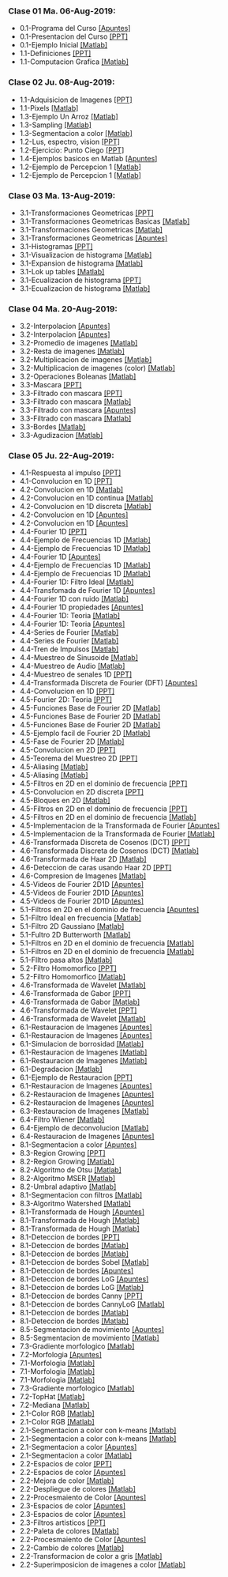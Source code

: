 
### Clase 01 Ma. 06-Aug-2019:
* 0.1-Programa del Curso [[Apuntes]](https://github.com/domingomery/imagenes/blob/master/clases/program/IMG00_ProgramaCurso.pdf)
* 0.1-Presentacion del Curso [[PPT]](https://github.com/domingomery/imagenes/blob/master/clases/program/IMG00_Presentacion.pptx)
* 0.1-Ejemplo Inicial [[Matlab]](https://github.com/domingomery/imagenes/blob/master/clases/matlab/IMG00_RiceClassification.m)
* 1.1-Definiciones [[PPT]](https://github.com/domingomery/imagenes/blob/master/clases/presentations/IMG01_Definiciones.pptx)
* 1.1-Computacion Grafica [[Matlab]](https://github.com/domingomery/imagenes/blob/master/clases/matlab/IMG01_ComputerGraphics.m)

### Clase 02 Ju. 08-Aug-2019:
* 1.1-Adquisicion de Imagenes [[PPT]](https://github.com/domingomery/imagenes/blob/master/clases/presentations/IMG01_Adquisicion.pptx)
* 1.1-Pixels [[Matlab]](https://github.com/domingomery/imagenes/blob/master/clases/matlab/IMG01_Pixels.m)
* 1.3-Ejemplo Un Arroz [[Matlab]](https://github.com/domingomery/imagenes/blob/master/clases/matlab/IMG01_OneRice.m)
* 1.3-Sampling [[Matlab]](https://github.com/domingomery/imagenes/blob/master/clases/matlab/IMG01_ImageSampling.m)
* 1.3-Segmentacion a color [[Matlab]](https://github.com/domingomery/imagenes/blob/master/clases/matlab/IMG01_ColorSegmentation.m)
* 1.2-Lus, espectro, vision [[PPT]](https://github.com/domingomery/imagenes/blob/master/clases/presentations/IMG01_Luz-Ondas-Ojo.pptx)
* 1.2-Ejercicio: Punto Ciego [[PPT]](https://github.com/domingomery/imagenes/blob/master/clases/presentations/IMG01_EjercicioPuntoCiego.pptx)
* 1.4-Ejemplos basicos en Matlab [[Apuntes]](https://github.com/domingomery/imagenes/blob/master/clases/matlab/IMG01_EjemploBasicoMatlab.pdf)
* 1.2-Ejemplo de Percepcion 1 [[Matlab]](https://github.com/domingomery/imagenes/blob/master/clases/matlab/IMG01_Perception1.m)
* 1.2-Ejemplo de Percepcion 1 [[Matlab]](https://github.com/domingomery/imagenes/blob/master/clases/matlab/IMG01_Perception2.m)

### Clase 03 Ma. 13-Aug-2019:
* 3.1-Transformaciones Geometricas [[PPT]](https://github.com/domingomery/imagenes/blob/master/clases/presentations/IMG03_GeoTransformaciones.pptx)
* 3.1-Transformaciones Geometricas Basicas [[Matlab]](https://github.com/domingomery/imagenes/blob/master/clases/matlab/IMG03_GeoBasics.m)
* 3.1-Transformaciones Geometricas [[Matlab]](https://github.com/domingomery/imagenes/blob/master/clases/matlab/IMG03_GeoTransformation.m)
* 3.1-Transformaciones Geometricas [[Apuntes]](https://github.com/domingomery/imagenes/blob/master/clases/presentations/IMG03_GeoTransformations.pdf)
* 3.1-Histogramas [[PPT]](https://github.com/domingomery/imagenes/blob/master/clases/presentations/IMG03_Histogramas.pptx)
* 3.1-Visualizacion de histograma [[Matlab]](https://github.com/domingomery/imagenes/blob/master/clases/matlab/IMG03_HistogramVisualization.m)
* 3.1-Expansion de histograma [[Matlab]](https://github.com/domingomery/imagenes/blob/master/clases/matlab/IMG03_HistogramExpand.m)
* 3.1-Lok up tables [[Matlab]](https://github.com/domingomery/imagenes/blob/master/clases/matlab/IMG03_LUT.m)
* 3.1-Ecualizacion de histograma [[PPT]](https://github.com/domingomery/imagenes/blob/master/clases/presentations/IMG03_HistogramaEcualizacion.pptx)
* 3.1-Ecualizacion de histograma [[Matlab]](https://github.com/domingomery/imagenes/blob/master/clases/matlab/IMG03_Equalization.m)

### Clase 04 Ma. 20-Aug-2019:
* 3.2-Interpolacion [[Apuntes]](https://github.com/domingomery/imagenes/blob/master/clases/presentations/IMG03_EjercicioInterpolacion.pdf)
* 3.2-Interpolacion [[Apuntes]](https://github.com/domingomery/imagenes/blob/master/clases/presentations/IMG03_Interpolation.pdf)
* 3.2-Promedio de imagenes [[Matlab]](https://github.com/domingomery/imagenes/blob/master/clases/matlab/IMG03_AritmeticAverage.m)
* 3.2-Resta de imagenes [[Matlab]](https://github.com/domingomery/imagenes/blob/master/clases/matlab/IMG03_AritmeticSubtraction.m)
* 3.2-Multiplicacion de imagenes [[Matlab]](https://github.com/domingomery/imagenes/blob/master/clases/matlab/IMG03_AritmeticMult.m)
* 3.2-Multiplicacion de imagenes (color) [[Matlab]](https://github.com/domingomery/imagenes/blob/master/clases/matlab/IMG03_AritmeticColorMult.m)
* 3.2-Operaciones Boleanas [[Matlab]](https://github.com/domingomery/imagenes/blob/master/clases/matlab/IMG03_AritmeticLogicOp.m)
* 3.3-Mascara [[PPT]](https://github.com/domingomery/imagenes/blob/master/clases/presentations/IMG03_AverageMask.pptx)
* 3.3-Filtrado con mascara [[PPT]](https://github.com/domingomery/imagenes/blob/master/clases/presentations/IMG03_ImageFiltering.pptx)
* 3.3-Filtrado con mascara [[Matlab]](https://github.com/domingomery/imagenes/blob/master/clases/matlab/IMG03_MaskScan.m)
* 3.3-Filtrado con mascara [[Apuntes]](https://github.com/domingomery/imagenes/blob/master/clases/presentations/IMG03_Mascaras.pdf)
* 3.3-Filtrado con mascara [[Matlab]](https://github.com/domingomery/imagenes/blob/master/clases/matlab/IMG03_Mask.m)
* 3.3-Bordes [[Matlab]](https://github.com/domingomery/imagenes/blob/master/clases/matlab/IMG03_Borders.m)
* 3.3-Agudizacion [[Matlab]](https://github.com/domingomery/imagenes/blob/master/clases/matlab/IMG03_SharpenMoon.m)

### Clase 05 Ju. 22-Aug-2019:
* 4.1-Respuesta al impulso [[PPT]](https://github.com/domingomery/imagenes/blob/master/clases/presentations/IMG04_FuncionImpulso.pptx)
* 4.1-Convolucion en 1D [[PPT]](https://github.com/domingomery/imagenes/blob/master/clases/presentations/IMG04_Convolucion1D.pptx)
* 4.2-Convolucion en 1D [[Matlab]](https://github.com/domingomery/imagenes/blob/master/clases/matlab/IMG04_Convolucion1D.m)
* 4.2-Convolucion en 1D continua [[Matlab]](https://github.com/domingomery/imagenes/blob/master/clases/matlab/IMG04_Convolucion1DContinua.m)
* 4.2-Convolucion en 1D discreta [[Matlab]](https://github.com/domingomery/imagenes/blob/master/clases/matlab/IMG04_Convolucion1DDiscreta.m)
* 4.2-Convolucion en 1D [[Apuntes]](https://github.com/domingomery/imagenes/blob/master/clases/presentations/IMG04_Convolucion1D.pdf)
* 4.2-Convolucion en 1D [[Apuntes]](https://github.com/domingomery/imagenes/blob/master/clases/presentations/IMG04_SolucionGuiaConv1D.pdf)
* 4.4-Fourier 1D [[PPT]](https://github.com/domingomery/imagenes/blob/master/clases/presentations/IMG04_Fourier1D.pptx)
* 4.4-Ejemplo de Frecuencias 1D [[Matlab]](https://github.com/domingomery/imagenes/blob/master/clases/matlab/IMG04_Audio.m)
* 4.4-Ejemplo de Frecuencias 1D [[Matlab]](https://github.com/domingomery/imagenes/blob/master/clases/matlab/IMG04_AudioGong.m)
* 4.4-Fourier 1D [[Apuntes]](https://github.com/domingomery/imagenes/blob/master/clases/presentations/IMG04_TransformadaFourier1D.pdf)
* 4.4-Ejemplo de Frecuencias 1D [[Matlab]](https://github.com/domingomery/imagenes/blob/master/clases/matlab/IMG04_Audiotest.m)
* 4.4-Ejemplo de Frecuencias 1D [[Matlab]](https://github.com/domingomery/imagenes/blob/master/clases/matlab/IMG04_AudioPhone.m)
* 4.4-Fourier 1D: Filtro Ideal [[Matlab]](https://github.com/domingomery/imagenes/blob/master/clases/matlab/IMG04_FiltroIdeal1D.m)
* 4.4-Transfomada de Fourier 1D [[Apuntes]](https://github.com/domingomery/imagenes/blob/master/clases/presentations/IMG04_Fourier1D.pdf)
* 4.4-Fourier 1D con ruido [[Matlab]](https://github.com/domingomery/imagenes/blob/master/clases/matlab/IMG04_Fourier1D_Noise.m)
* 4.4-Fourier 1D propiedades [[Apuntes]](https://github.com/domingomery/imagenes/blob/master/clases/presentations/IMG04_Fourier1D_Propiedades.pdf)
* 4.4-Fourier 1D: Teoria [[Matlab]](https://github.com/domingomery/imagenes/blob/master/clases/matlab/IMG04_Fourier_Ideal.m)
* 4.4-Fourier 1D: Teoria [[Apuntes]](https://github.com/domingomery/imagenes/blob/master/clases/presentations/IMG04_Fourier1D_Teoria.pdf)
* 4.4-Series de Fourier [[Matlab]](https://github.com/domingomery/imagenes/blob/master/clases/matlab/IMG04_SerieFourierCn.m)
* 4.4-Series de Fourier [[Matlab]](https://github.com/domingomery/imagenes/blob/master/clases/matlab/IMG04_SerieFourier.m)
* 4.4-Tren de Impulsos [[Matlab]](https://github.com/domingomery/imagenes/blob/master/clases/matlab/IMG04_TrenImpulsos.m)
* 4.4-Muestreo de Sinusoide [[Matlab]](https://github.com/domingomery/imagenes/blob/master/clases/matlab/IMG04_MuestreoSinusoide.m)
* 4.4-Muestreo de Audio [[Matlab]](https://github.com/domingomery/imagenes/blob/master/clases/matlab/IMG04_MuestreoAudio.m)
* 4.4-Muestreo de senales 1D [[PPT]](https://github.com/domingomery/imagenes/blob/master/clases/presentations/IMG04_Muestreo1D_DFT.pptx)
* 4.4-Transformada Discreta de Fourier (DFT) [[Apuntes]](https://github.com/domingomery/imagenes/blob/master/clases/presentations/IMG04_Fourier1D_DFT.pdf)
* 4.4-Convolucion en 1D [[PPT]](https://github.com/domingomery/imagenes/blob/master/clases/presentations/IMG04_Fourier1D_ConvolucionDiscreta.pptx)
* 4.5-Fourier 2D: Teoria [[PPT]](https://github.com/domingomery/imagenes/blob/master/clases/presentations/IMG04_Fourier2D_Teoria.pptx)
* 4.5-Funciones Base de Fourier 2D [[Matlab]](https://github.com/domingomery/imagenes/blob/master/clases/matlab/IMG04_FourierBasis.m)
* 4.5-Funciones Base de Fourier 2D [[Matlab]](https://github.com/domingomery/imagenes/blob/master/clases/matlab/IMG04_Fourier2DVisualization.m)
* 4.5-Funciones Base de Fourier 2D [[Matlab]](https://github.com/domingomery/imagenes/blob/master/clases/matlab/IMG04_Fourier2DFunciones.m)
* 4.5-Ejemplo facil de Fourier 2D [[Matlab]](https://github.com/domingomery/imagenes/blob/master/clases/matlab/IMG04_Fourier2D_EasyExample.m)
* 4.5-Fase de Fourier 2D [[Matlab]](https://github.com/domingomery/imagenes/blob/master/clases/matlab/IMG04_Fourier2DFase.m)
* 4.5-Convolucion en 2D [[PPT]](https://github.com/domingomery/imagenes/blob/master/clases/presentations/IMG04_Fourier2D_Convolucion.pptx)
* 4.5-Teorema del Muestreo 2D [[PPT]](https://github.com/domingomery/imagenes/blob/master/clases/presentations/IMG04_Teorema_Muestreo_2D.pptx)
* 4.5-Aliasing [[Matlab]](https://github.com/domingomery/imagenes/blob/master/clases/matlab/IMG04_Aliasing2D.m)
* 4.5-Aliasing [[Matlab]](https://github.com/domingomery/imagenes/blob/master/clases/matlab/IMG04_AliasingBarbara.m)
* 4.5-Filtros en 2D en el dominio de frecuencia [[PPT]](https://github.com/domingomery/imagenes/blob/master/clases/presentations/IMG04_Fourier2D_Filtros.pptx)
* 4.5-Convolucion en 2D discreta [[PPT]](https://github.com/domingomery/imagenes/blob/master/clases/presentations/IMG04_Fourier2D_ConvolucionDiscreta.pptx)
* 4.5-Bloques en 2D [[Matlab]](https://github.com/domingomery/imagenes/blob/master/clases/matlab/IMG04_Fourier2DBloques.m)
* 4.5-Filtros en 2D en el dominio de frecuencia [[PPT]](https://github.com/domingomery/imagenes/blob/master/clases/presentations/IMG04_Fourier2D_Filtros.pptx)
* 4.5-Filtros en 2D en el dominio de frecuencia [[Matlab]](https://github.com/domingomery/imagenes/blob/master/clases/matlab/IMG04_FiltrosFreq2D.m)
* 4.5-Implementacion de la Transformada de Fourier [[Apuntes]](https://github.com/domingomery/imagenes/blob/master/clases/presentations/IMG04_ImplementacionTransformadas.pdf)
* 4.5-Implementacion de la Transformada de Fourier [[Matlab]](https://github.com/domingomery/imagenes/blob/master/clases/matlab/IMG04_ImplementacionTransformada.m)
* 4.6-Transformada Discreta de Cosenos (DCT) [[PPT]](https://github.com/domingomery/imagenes/blob/master/clases/presentations/IMG04_TransformadaDCT.pptx)
* 4.6-Transformada Discreta de Cosenos (DCT) [[Matlab]](https://github.com/domingomery/imagenes/blob/master/clases/matlab/IMG04_DCT2DVisualization.m)
* 4.6-Transformada de Haar 2D [[Matlab]](https://github.com/domingomery/imagenes/blob/master/clases/matlab/IMG04_HaarBasis.m)
* 4.6-Deteccion de caras usando Haar 2D [[PPT]](https://github.com/domingomery/imagenes/blob/master/clases/presentations/IMG04_TransformadaHaar_ViolaJones.pptx)
* 4.6-Compresion de Imagenes [[Matlab]](https://github.com/domingomery/imagenes/blob/master/clases/matlab/IMG04_Compression.m)
* 4.5-Videos de Fourier 2D1D [[Apuntes]](https://github.com/domingomery/imagenes/blob/master/clases/presentations/IMG04_Fourier2D_Video0.pdf)
* 4.5-Videos de Fourier 2D1D [[Apuntes]](https://github.com/domingomery/imagenes/blob/master/clases/presentations/IMG04_Fourier2D_Video1.pdf)
* 4.5-Videos de Fourier 2D1D [[Apuntes]](https://github.com/domingomery/imagenes/blob/master/clases/presentations/IMG04_Fourier2D_Video2.pdf)
* 5.1-Filtros en 2D en el dominio de frecuencia [[Apuntes]](https://github.com/domingomery/imagenes/blob/master/clases/presentations/IMG05_FiltrosFrecuencia.pdf)
* 5.1-Filtro Ideal en frecuencia [[Matlab]](https://github.com/domingomery/imagenes/blob/master/clases/matlab/IMG05_IdealMask.m)
* 5.1-Filtro 2D Gaussiano [[Matlab]](https://github.com/domingomery/imagenes/blob/master/clases/matlab/IMG05_GaussianMask.m)
* 5.1-Fultro 2D Butterworth [[Matlab]](https://github.com/domingomery/imagenes/blob/master/clases/matlab/IMG05_ButterworthMask.m)
* 5.1-Filtros en 2D en el dominio de frecuencia [[Matlab]](https://github.com/domingomery/imagenes/blob/master/clases/matlab/IMG05_FiltroFrecuencia.m)
* 5.1-Filtros en 2D en el dominio de frecuencia [[Matlab]](https://github.com/domingomery/imagenes/blob/master/clases/matlab/IMG05_FilterExample.m)
* 5.1-FIltro pasa altos [[Matlab]](https://github.com/domingomery/imagenes/blob/master/clases/matlab/IMG05_HiPassFilterExample.m)
* 5.2-Filtro Homomorfico [[PPT]](https://github.com/domingomery/imagenes/blob/master/clases/presentations/IMG05_FiltroHomomorfico.pptx)
* 5.2-Filtro Homomorfico [[Matlab]](https://github.com/domingomery/imagenes/blob/master/clases/matlab/IMG05_FiltroHomomorfico.m)
* 4.6-Transformada de Wavelet [[Matlab]](https://github.com/domingomery/imagenes/blob/master/clases/matlab/IMG04_DemoWavelet.m)
* 4.6-Transformada de Gabor [[PPT]](https://github.com/domingomery/imagenes/blob/master/clases/matlab/IMG04_FiltrosGabor.pptx)
* 4.6-Transformada de Gabor [[Matlab]](https://github.com/domingomery/imagenes/blob/master/clases/matlab/IMG04_GaborBasis.m)
* 4.6-Transformada de Wavelet [[PPT]](https://github.com/domingomery/imagenes/blob/master/clases/presentations/IMG04_Wavelets.pptx)
* 4.6-Transformada de Wavelet [[Matlab]](https://github.com/domingomery/imagenes/blob/master/clases/matlab/IMG04_WaveletExample.m)
* 6.1-Restauracion de Imagenes [[Apuntes]](https://github.com/domingomery/imagenes/blob/master/clases/presentations/IMG06_ImageRestoration.pdf)
* 6.1-Restauracion de Imagenes [[Apuntes]](https://github.com/domingomery/imagenes/blob/master/clases/presentations/IMG06_ImageRestorarion_Paper.pdf)
* 6.1-Simulacion de borrosidad [[Matlab]](https://github.com/domingomery/imagenes/blob/master/clases/matlab/IMG06_blur.m)
* 6.1-Restauracion de Imagenes [[Matlab]](https://github.com/domingomery/imagenes/blob/master/clases/matlab/IMG06_minio.m)
* 6.1-Restauracion de Imagenes [[Matlab]](https://github.com/domingomery/imagenes/blob/master/clases/matlab/IMG06_EjemploMinio.m)
* 6.1-Degradacion [[Matlab]](https://github.com/domingomery/imagenes/blob/master/clases/matlab/IMG06_Degradation_2pixels.m)
* 6.1-Ejemplo de Restauracion [[PPT]](https://github.com/domingomery/imagenes/blob/master/clases/presentations/IMG06_Examples.pptx)
* 6.1-Restauracion de Imagenes [[Apuntes]](https://github.com/domingomery/imagenes/blob/master/clases/presentations/IMG06_RestauracionHorizontalUniforme.pdf)
* 6.2-Restauracion de Imagenes [[Apuntes]](https://github.com/domingomery/imagenes/blob/master/clases/presentations/IMG06_ImageRestoration.pdf)
* 6.2-Restauracion de Imagenes [[Apuntes]](https://github.com/domingomery/imagenes/blob/master/clases/presentations/IMG06_CLEI_Paper.pdf)
* 6.3-Restauracion de Imagenes [[Matlab]](https://github.com/domingomery/imagenes/blob/master/clases/matlab/IMG06_Estimation_n.m)
* 6.4-Filtro Wiener [[Matlab]](https://github.com/domingomery/imagenes/blob/master/clases/matlab/IMG06_WienerFilter.m)
* 6.4-Ejemplo de deconvolucion [[Matlab]](https://github.com/domingomery/imagenes/blob/master/clases/matlab/IMG06_EjemploDeconvolution.m)
* 6.4-Restauracion de Imagenes [[Apuntes]](https://github.com/domingomery/imagenes/blob/master/clases/presentations/IMG06_Restauracion_2parte.pdf)
* 8.1-Segmentacion a color [[Apuntes]](https://github.com/domingomery/imagenes/blob/master/clases/presentations/IMG08_Segmentacion.pdf)
* 8.3-Region Growing [[PPT]](https://github.com/domingomery/imagenes/blob/master/clases/presentations/IMG08_RegionGrowing.pptx)
* 8.2-Region Growing [[Matlab]](https://github.com/domingomery/imagenes/blob/master/clases/matlab/IMG08_SegmentationRegGrow.m)
* 8.2-Algoritmo de Otsu [[Matlab]](https://github.com/domingomery/imagenes/blob/master/clases/matlab/IMG08_SegmentationOtsu.m)
* 8.2-Algoritmo MSER [[Matlab]](https://github.com/domingomery/imagenes/blob/master/clases/matlab/IMG08_SegmentationMSER.m)
* 8.2-Umbral adaptivo [[Matlab]](https://github.com/domingomery/imagenes/blob/master/clases/matlab/IMG08_SegUmbralAdaptivo.m)
* 8.1-Segmentacion con filtros [[Matlab]](https://github.com/domingomery/imagenes/blob/master/clases/matlab/IMG08_SegFiltering.m)
* 8.3-Algoritmo Watershed [[Matlab]](https://github.com/domingomery/imagenes/blob/master/clases/matlab/IMG08_SegWatershed.m)
* 8.1-Transformada de Hough [[Apuntes]](https://github.com/domingomery/imagenes/blob/master/clases/presentations/IMG08_HoughTransform.pdf)
* 8.1-Transformada de Hough [[Matlab]](https://github.com/domingomery/imagenes/blob/master/clases/matlab/IMG08_Hough.m)
* 8.1-Transformada de Hough [[Matlab]](https://github.com/domingomery/imagenes/blob/master/clases/matlab/IMG08_Hough_Toy.m)
* 8.1-Deteccion de bordes [[PPT]](https://github.com/domingomery/imagenes/blob/master/clases/presentations/IMG08_EdgeDetection.pptx)
* 8.1-Deteccion de bordes [[Matlab]](https://github.com/domingomery/imagenes/blob/master/clases/matlab/IMG08_EdgeVisualization.m)
* 8.1-Deteccion de bordes [[Matlab]](https://github.com/domingomery/imagenes/blob/master/clases/matlab/IMG08_EdgeSimple.m)
* 8.1-Deteccion de bordes Sobel [[Matlab]](https://github.com/domingomery/imagenes/blob/master/clases/matlab/IMG08_EdgeSobel.m)
* 8.1-Deteccion de bordes [[Apuntes]](https://github.com/domingomery/imagenes/blob/master/clases/presentations/IMG08_EdgeDetection.pdf)
* 8.1-Deteccion de bordes LoG [[Apuntes]](https://github.com/domingomery/imagenes/blob/master/clases/presentations/IMG08_LoG_Filtering.pdf)
* 8.1-Deteccion de bordes LoG [[Matlab]](https://github.com/domingomery/imagenes/blob/master/clases/matlab/IMG08_EdgeLoG.m)
* 8.1-Deteccion de bordes Canny [[PPT]](https://github.com/domingomery/imagenes/blob/master/clases/presentations/IMG08_EdgeDetection_Canny.pptx)
* 8.1-Deteccion de bordes CannyLoG [[Matlab]](https://github.com/domingomery/imagenes/blob/master/clases/matlab/IMG08_EdgesLoGvsCanny.m)
* 8.1-Deteccion de bordes [[Matlab]](https://github.com/domingomery/imagenes/blob/master/clases/matlab/IMG08_EdgeDetectionAll.m)
* 8.1-Deteccion de bordes [[Matlab]](https://github.com/domingomery/imagenes/blob/master/clases/matlab/IMG08_EdgeSynthetic.m)
* 8.5-Segmentacion de movimiento [[Apuntes]](https://github.com/domingomery/imagenes/blob/master/clases/presentations/IMG08_SegVideo.pdf)
* 8.5-Segmentacion de movimiento [[Matlab]](https://github.com/domingomery/imagenes/blob/master/clases/matlab/IMG08_SegVideo.m)
* 7.3-Gradiente morfologico [[Matlab]](https://github.com/domingomery/imagenes/blob/master/clases/matlab/IMG08_GradienteMorfologico.m)
* 7.2-Morfologia [[Apuntes]](https://github.com/domingomery/imagenes/blob/master/clases/presentations/IMG07_Morfologia.pdf)
* 7.1-Morfologia [[Matlab]](https://github.com/domingomery/imagenes/blob/master/clases/matlab/IMG07_MorphScan.m)
* 7.1-Morfologia [[Matlab]](https://github.com/domingomery/imagenes/blob/master/clases/matlab/IMG07_MorphExamples.m)
* 7.1-Morfologia [[Matlab]](https://github.com/domingomery/imagenes/blob/master/clases/matlab/IMG07_Connected.m)
* 7.3-Gradiente morfologico [[Matlab]](https://github.com/domingomery/imagenes/blob/master/clases/matlab/IMG07_GradienteMorfologico.m)
* 7.2-TopHat [[Matlab]](https://github.com/domingomery/imagenes/blob/master/clases/matlab/IMG07_TopHat.m)
* 7.2-Mediana [[Matlab]](https://github.com/domingomery/imagenes/blob/master/clases/matlab/IMG07_Mediana.m)
* 2.1-Color RGB [[Matlab]](https://github.com/domingomery/imagenes/blob/master/clases/matlab/IMG02_ColorRGB.m)
* 2.1-Color RGB [[Matlab]](https://github.com/domingomery/imagenes/blob/master/clases/matlab/IMG02_ColorRGB.fig)
* 2.1-Segmentacion a color con k-means [[Matlab]](https://github.com/domingomery/imagenes/blob/master/clases/matlab/IMG02_kmeans.m)
* 2.1-Segmentacion a color con k-means [[Matlab]](https://github.com/domingomery/imagenes/blob/master/clases/matlab/IMG02_kmeans_segmentation.m)
* 2.1-Segmentacion a color [[Apuntes]](https://github.com/domingomery/imagenes/blob/master/clases/presentations/IMG02_ColorSegmentation_Paper.pdf)
* 2.1-Segmentacion a color [[Matlab]](https://github.com/domingomery/imagenes/blob/master/clases/matlab/IMG02_ColorSegmentation.m)
* 2.2-Espacios de color [[PPT]](https://github.com/domingomery/imagenes/blob/master/clases/presentations/IMG02_ColorSpaces.pptx)
* 2.2-Espacios de color [[Apuntes]](https://github.com/domingomery/imagenes/blob/master/clases/presentations/IMG02_HSx_ColorSpace.pdf)
* 2.2-Mejora de color [[Matlab]](https://github.com/domingomery/imagenes/blob/master/clases/matlab/IMG02_ColorEnhancement.m)
* 2.2-Despliegue de colores [[Matlab]](https://github.com/domingomery/imagenes/blob/master/clases/matlab/IMG02_ColorDisplay.m)
* 2.2-Procesmaiento de Color [[Apuntes]](https://github.com/domingomery/imagenes/blob/master/clases/presentations/IMG02_GuiaProcesamientoColor.pdf)
* 2.3-Espacios de color [[Apuntes]](https://github.com/domingomery/imagenes/blob/master/clases/presentations/IMG02_ColourSpaceConversions.pdf)
* 2.3-Espacios de color [[Apuntes]](https://github.com/domingomery/imagenes/blob/master/clases/presentations/IMG02_CapituloColor_Forsyth.pdf)
* 2.3-Filtros artisticos [[PPT]](https://github.com/domingomery/imagenes/blob/master/clases/presentations/IMG02_ArtisticFilters.pptx)
* 2.2-Paleta de colores [[Matlab]](https://github.com/domingomery/imagenes/blob/master/clases/matlab/IMG02_ColorPalette.m)
* 2.2-Procesmaiento de Color [[Apuntes]](https://github.com/domingomery/imagenes/blob/master/clases/presentations/IMG02_ColorProcessing.pdf)
* 2.2-Cambio de colores [[Matlab]](https://github.com/domingomery/imagenes/blob/master/clases/matlab/IMG02_ColorChange.m)
* 2.2-Transformacion de color a gris [[Matlab]](https://github.com/domingomery/imagenes/blob/master/clases/matlab/IMG02_Color2BWreg.m)
* 2.2-Superimposicion de imagenes a color [[Matlab]](https://github.com/domingomery/imagenes/blob/master/clases/matlab/IMG02_ColorSuperimposition.m)
